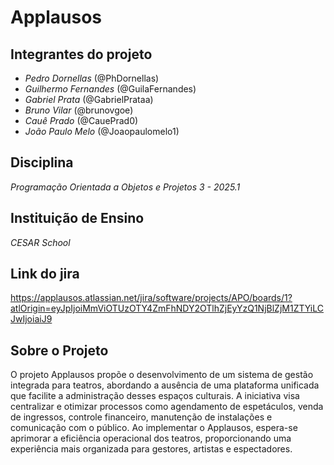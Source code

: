 

# Applausos

## Integrantes do projeto
-  *Pedro Dornellas* (@PhDornellas)
-  *Guilhermo Fernandes* (@GuilaFernandes)
-  *Gabriel Prata* (@GabrielPrataa)
-  *Bruno Vilar* (@brunovgoe)
-  *Cauê Prado* (@CauePrad0)
-  *João Paulo Melo* (@Joaopaulomelo1)

##  Disciplina
 *Programação Orientada a Objetos e Projetos 3 - 2025.1*

##  Instituição de Ensino
 *CESAR School*

##  Link do jira
https://applausos.atlassian.net/jira/software/projects/APO/boards/1?atlOrigin=eyJpIjoiMmViOTUzOTY4ZmFhNDY2OTlhZjEyYzQ1NjBlZjM1ZTYiLCJwIjoiaiJ9

##  Sobre o Projeto
O projeto Applausos propõe o desenvolvimento de um sistema de gestão integrada para teatros, abordando a ausência de uma plataforma unificada que facilite a administração desses espaços culturais. A iniciativa visa centralizar e otimizar processos como agendamento de espetáculos, venda de ingressos, controle financeiro, manutenção de instalações e comunicação com o público. Ao implementar o Applausos, espera-se aprimorar a eficiência operacional dos teatros, proporcionando uma experiência mais organizada para gestores, artistas e espectadores.
